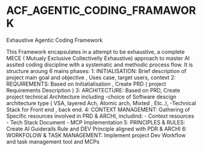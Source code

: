 # ACF_AGENTIC_CODING_FRAMAWORK
Exhaustive Agentic Coding Framework

This  Framework encapsulates in a attempt to be exhaustive, a complete MECE ( Mutualy Exclusive   Collectivelly Exhaustive) approach to master AI  assited coding discipline with a systematic and methodic process flow.
It is structure aroung 6 mains   phases:
	1: INITIALISATION: Brief description of project  main goal and objective , Uses case, target users,  context
	2: REQUIREMENTS: Based on Initiatialisation , Create PRD ( project Requirements Description ) 
	3: ARCHITECTURE: Based on PRD, Create project technical Architecture including 
		-choice of Software descign architecture type (  VSA, layered Ach, Atomic arch, Mixted , Etc..), 
		-Technical Stack for Front end , back end.
	4: CONTEXT MANAGEMENT: Gathering of Specific resources involved in  PRD & ARCHI, includind:
		- Context resources
		- Tech Stack Document
		- MCP Implementation
	5: PRINCIPLES & RULES: Create  AI Guiderails Rule and  DEV  Principle aligned with   PDR & ARCHI
	6: WORKFOLOW & TASK MANAGEMENT: Implement  project Dev Workflow and task management tool and MCPs
